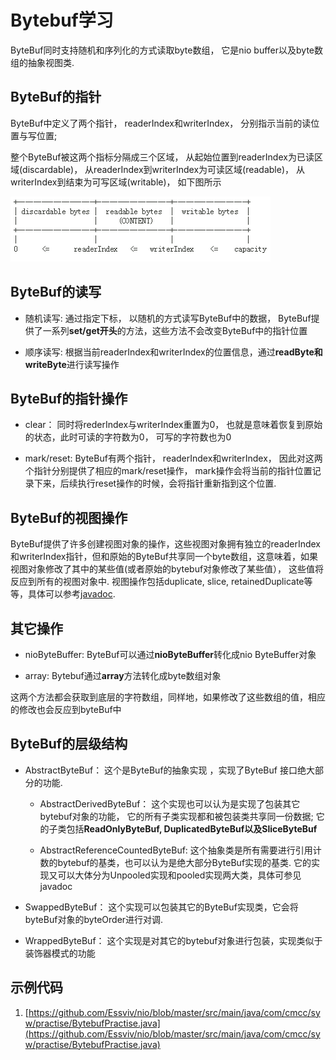 # Bytebuf学习

ByteBuf同时支持随机和序列化的方式读取byte数组， 它是nio buffer以及byte数组的抽象视图类. 

## ByteBuf的指针

ByteBuf中定义了两个指针， readerIndex和writerIndex， 分别指示当前的读位置与写位置;

整个ByteBuf被这两个指标分隔成三个区域， 从起始位置到readerIndex为已读区域(discardable)， 从readerIndex到writerIndex为可读区域(readable)， 从writerIndex到结束为可写区域(writable)， 如下图所示

![bytebuf](https://github.com/Essviv/images/blob/master/bytebuf.jpg?raw=true)

## ByteBuf的读写

* 随机读写: 通过指定下标， 以随机的方式读写ByteBuf中的数据， ByteBuf提供了一系列**set/get开头**的方法，这些方法不会改变ByteBuf中的指针位置

* 顺序读写: 根据当前readerIndex和writerIndex的位置信息，通过**readByte和writeByte**进行读写操作

## ByteBuf的指针操作

* clear： 同时将rederIndex与writerIndex重置为0， 也就是意味着恢复到原始的状态，此时可读的字符数为0， 可写的字符数也为0

* mark/reset: ByteBuf有两个指针， readerIndex和writerIndex， 因此对这两个指针分别提供了相应的mark/reset操作， mark操作会将当前的指针位置记录下来，后续执行reset操作的时候，会将指针重新指到这个位置.

## ByteBuf的视图操作

ByteBuf提供了许多创建视图对象的操作，这些视图对象拥有独立的readerIndex和writerIndex指针，但和原始的ByteBuf共享同一个byte数组，这意味着，如果视图对象修改了其中的某些值(或者原始的bytebuf对象修改了某些值）， 这些值将反应到所有的视图对象中.  视图操作包括duplicate, slice, retainedDuplicate等等，具体可以参考[javadoc](http://netty.io/4.1/api/index.html). 

## 其它操作

* nioByteBuffer: ByteBuf可以通过**nioByteBuffer**转化成nio ByteBuffer对象

* array: Bytebuf通过**array**方法转化成byte数组对象

这两个方法都会获取到底层的字符数组，同样地，如果修改了这些数组的值，相应的修改也会反应到byteBuf中

## ByteBuf的层级结构

* AbstractByteBuf： 这个是ByteBuf的抽象实现 ，实现了ByteBuf 接口绝大部分的功能.

	* AbstractDerivedByteBuf： 这个实现也可以认为是实现了包装其它bytebuf对象的功能， 它的所有子类实现都和被包装类共享同一份数据; 它的子类包括**ReadOnlyByteBuf, DuplicatedByteBuf以及SliceByteBuf**

	* AbstractReferenceCountedByteBuf: 这个抽象类是所有需要进行引用计数的bytebuf的基类，也可以认为是绝大部分ByteBuf实现的基类. 它的实现又可以大体分为Unpooled实现和pooled实现两大类，具体可参见javadoc

* SwappedByteBuf： 这个实现可以包装其它的ByteBuf实现类，它会将byteBuf对象的byteOrder进行对调.

* WrappedByteBuf： 这个实现是对其它的bytebuf对象进行包装，实现类似于装饰器模式的功能

 

## 示例代码
1. [https://github.com/Essviv/nio/blob/master/src/main/java/com/cmcc/syw/practise/BytebufPractise.java](https://github.com/Essviv/nio/blob/master/src/main/java/com/cmcc/syw/practise/BytebufPractise.java)